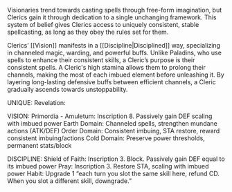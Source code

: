 Visionaries trend towards casting spells through free-form imagination, but Clerics gain it through dedication to a single unchanging framework. This system of belief gives Clerics access to uniquely consistent, stable spellcasting, as long as they obey the rules set for them.

Clerics’ [[Vision]] manifests in a [[Discipline|Disciplined]] way, specializing in channeled magic, warding, and powerful buffs. Unlike Paladins, who use spells to enhance their consistent skills, a Cleric’s purpose is their consistent spells. A Cleric's high stamina allows them to prolong their channels, making the most of each imbued element before unleashing it. By layering long-lasting defensive buffs between efficient channels, a Cleric gradually ascends towards unstoppability.

UNIQUE:
Revelation: 

VISION:
Primordia - Amuletum: Inscription 8. Passively gain DEF scaling with imbued power
Earth Domain: Channeled spells, strengthen mundane actions (ATK/DEF)
Order Domain: Consistent imbuing, STA restore, reward consistent imbuing/actions
Cold Domain: Preserve power thresholds, permanent stats/block

DISCIPLINE:
Shield of Faith: Inscription 3. Block. Passively gain DEF equal to its imbued power
Pray: Inscription 3. Restore STA, scaling with imbued power
Habit: Upgrade 1 “each turn you slot the same skill here, refund CD. When you slot a different skill, downgrade.”